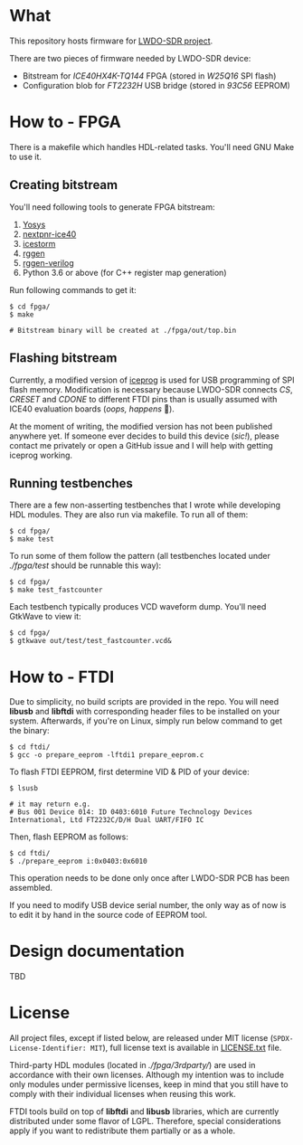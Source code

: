 # What

This repository hosts firmware for [LWDO-SDR project](https://github.com/RomaVis/lwdo-sdr-hw).

There are two pieces of firmware needed by LWDO-SDR device:
- Bitstream for *ICE40HX4K-TQ144* FPGA (stored in *W25Q16* SPI flash)
- Configuration blob for *FT2232H* USB bridge (stored in *93C56* EEPROM)

# How to - FPGA

There is a makefile which handles HDL-related tasks. You'll need GNU Make to use it.

## Creating bitstream

You'll need following tools to generate FPGA bitstream:
1. [Yosys](https://github.com/YosysHQ/yosys)
2. [nextpnr-ice40](https://github.com/YosysHQ/nextpnr)
3. [icestorm](https://github.com/YosysHQ/icestorm)
4. [rggen](https://github.com/rggen/rggen)
5. [rggen-verilog](https://github.com/rggen/rggen-verilog/)
6. Python 3.6 or above (for C++ register map generation)

Run following commands to get it:
```
$ cd fpga/
$ make

# Bitstream binary will be created at ./fpga/out/top.bin
```

## Flashing bitstream

Currently, a modified version of [iceprog](https://github.com/YosysHQ/icestorm/tree/master/iceprog) is used for USB programming of SPI flash memory. Modification is necessary because LWDO-SDR connects *CS*, *CRESET* and *CDONE* to different FTDI pins than is usually assumed with ICE40 evaluation boards (*oops, happens* 🤷).

At the moment of writing, the modified version has not been published anywhere yet. If someone ever decides to build this device (*sic!*), please contact me privately or open a GitHub issue and I will help with getting iceprog working.

## Running testbenches

There are a few non-asserting testbenches that I wrote while developing HDL modules. They are also run via makefile. To run all of them:
```
$ cd fpga/
$ make test
```

To run some of them follow the pattern (all testbenches located under *./fpga/test* should be runnable this way):
```
$ cd fpga/
$ make test_fastcounter
```

Each testbench typically produces VCD waveform dump. You'll need GtkWave to view it:
```
$ cd fpga/
$ gtkwave out/test/test_fastcounter.vcd&
```

# How to - FTDI

Due to simplicity, no build scripts are provided in the repo. You will need **libusb** and **libftdi** with corresponding header files to be installed on your system. Afterwards, if you're on Linux, simply run below command to get the binary:
```
$ cd ftdi/
$ gcc -o prepare_eeprom -lftdi1 prepare_eeprom.c
```

To flash FTDI EEPROM, first determine VID & PID of your device:
```
$ lsusb

# it may return e.g.
# Bus 001 Device 014: ID 0403:6010 Future Technology Devices International, Ltd FT2232C/D/H Dual UART/FIFO IC
```
Then, flash EEPROM as follows:
```
$ cd ftdi/
$ ./prepare_eeprom i:0x0403:0x6010
```

This operation needs to be done only once after LWDO-SDR PCB has been assembled.

If you need to modify USB device serial number, the only way as of now is to edit it by hand in the source code of EEPROM tool.

# Design documentation

TBD

# License

All project files, except if listed below, are released under MIT license (`SPDX-License-Identifier: MIT`), full license text is available in [LICENSE.txt](LICENSE.txt) file.

Third-party HDL modules (located in *./fpga/3rdparty/*) are used in accordance with their own licenses. Although my intention was to include only modules under permissive licenses, keep in mind that you still have to comply with their individual licenses when reusing this work.

FTDI tools build on top of **libftdi** and **libusb** libraries, which are currently distributed under some flavor of LGPL. Therefore, special considerations apply if you want to redistribute them partially or as a whole.